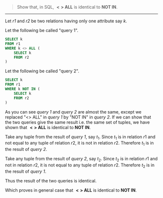 > Show that, in SQL, **$<>$ ALL** is identical to **NOT IN**.

---

Let _r1_ and _r2_ be two relations having only one attribute say _k_.

Let the following be called "query 1".

```sql
SELECT k
FROM r1
WHERE k <> ALL (
    SELECT k
    FROM r2
)
```

Let the following be called "query 2".

```sql
SELECT k
FROM r1
WHERE k NOT IN (
    SELECT k
    FROM r2
)
```

As you can see _query 1_ and _query 2_ are almost the same, except we replaced "<> ALL" in _query 1_ by "NOT IN" in _query 2_. If we can show that the two queries give the same result i.e. the same set of tuples, we have shown that **$<>$ ALL** is identical to **NOT IN**.

Take any tuple from the result of _query 1_, say $t_1$. Since $t_1$ is in relation $r1$ and not equal to any tuple of relation $r2$, it is not in relation $r2$. Therefore $t_1$ is in the result of _query 2_.

Take any tuple from the result of _query 2_, say $t_2$. Since $t_2$ is in relation $r1$ and not in relation $r2$, it is not equal to any tuple of relation $r2$. Therefore $t_2$ is in the result of _query 1_.

Thus the result of the two queries is identical.

Which proves in general case that **$<>$ ALL** is identical to **NOT IN**.
